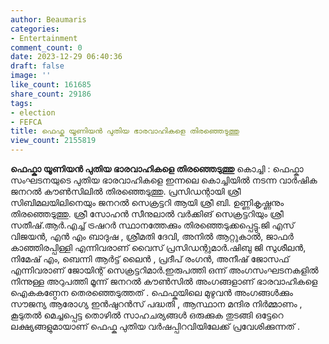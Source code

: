 ```yaml
---
author: Beaumaris
categories:
- Entertainment
comment_count: 0
date: 2023-12-29 06:40:36
draft: false
image: ''
like_count: 161685
share_count: 29186
tags:
- election
- FEFCA
title: ഫെഫ്ക യൂണിയൻ പുതിയ ഭാരവാഹികളെ തിരഞ്ഞെടുത്തു
view_count: 2155819
---
```


**ഫെഫ്കാ യൂണിയൻ പുതിയ ഭാരവാഹികളെ തിരഞ്ഞെടുത്തു** കൊച്ചി : ഫെഫ്കാ സംഘടനയുടെ പുതിയ ഭാരവാഹികളെ ഇന്നലെ കൊച്ചിയിൽ നടന്ന വാർഷിക ജനറൽ കൗൺസിലിൽ തിരഞ്ഞെടുത്തു. പ്രസിഡന്റായി ശ്രീ സിബിമലയിലിനെയും ജനറൽ സെക്രട്ടറി ആയി ശ്രീ ബി. ഉണ്ണികൃഷ്ണനും തിരഞ്ഞെടുത്തു. ശ്രീ സോഹൻ സീനുലാൽ വർക്കിങ് സെക്രട്ടറിയും ശ്രീ സതീഷ്.ആർ.എച്ച് ട്രഷറർ സ്ഥാനത്തേക്കും തിരഞ്ഞെടുക്കപ്പെട്ടു.ജി എസ്‌ വിജയൻ, എൻ എം ബാദുഷ , ശ്രീമതി ദേവി, അനിൽ ആറ്റുകാൽ, ജാഫർ കാഞ്ഞിരപ്പിള്ളി എന്നിവരാണ് വൈസ് പ്രസിഡന്റുമാർ.ഷിബു ജി സുശീലൻ, നിമേഷ് എം, ബെന്നി ആർട്ട്‌ ലൈൻ , പ്രദീപ്‌ രംഗൻ, അനീഷ് ജോസഫ് എന്നിവരാണ് ജോയിന്റ് സെക്രട്ടറിമാർ.ഇരുപത്തി ഒന്ന് അംഗസംഘടനകളിൽ നിന്നുള്ള അറുപത്തി മൂന്ന് ജനറൽ കൗൺസിൽ അംഗങ്ങളാണ് ഭാരവാഹികളെ ഐകകണ്ഠേന തെരഞ്ഞെടുത്തത് . ഫെഫ്കയിലെ മുഴുവൻ അംഗങ്ങൾക്കും സൗജന്യ ആരോഗ്യ ഇൻഷുറൻസ് പദ്ധതി , ആസ്ഥാന മന്ദിര നിർമ്മാണം , കൂടുതൽ മെച്ചപ്പെട്ട തൊഴിൽ സാഹചര്യങ്ങൾ ഒരുക്കുക തുടങ്ങി ഒട്ടേറെ ലക്ഷ്യങ്ങളുമായാണ് ഫെഫ്ക പുതിയ വർഷപ്പിറവിയിലേക്ക് പ്രവേശിക്കുന്നത് .
